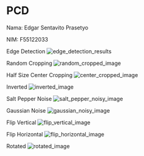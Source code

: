 # PCD
Nama: Edgar Sentavito Prasetyo

NIM: F55122033

Edge Detection
![edge_detection_results](https://github.com/Egrsntvprstyo/PCD/assets/112400967/3bf4f6d1-4570-4781-bad2-6f68bef981dc)

Random Cropping
![random_cropped_image](https://github.com/Egrsntvprstyo/PCD/assets/112400967/68ad3612-e00e-4eff-b5c5-ad4a8735f8c7)

Half Size Center Cropping
![center_cropped_image](https://github.com/Egrsntvprstyo/PCD/assets/112400967/37da218f-15bd-4e12-a8e0-c75a7fa3308f)

Inverted
![inverted_image](https://github.com/Egrsntvprstyo/PCD/assets/112400967/e84ce5a9-7121-46dc-a9c9-31e48d19e820)

Salt Pepper Noise
![salt_pepper_noisy_image](https://github.com/Egrsntvprstyo/PCD/assets/112400967/57636d8d-d49d-4015-a046-2e1167680393)

Gaussian Noise
![gaussian_noisy_image](https://github.com/Egrsntvprstyo/PCD/assets/112400967/0bd1e835-8efc-41a8-a807-d43513afc0ea)

Flip Vertical
![flip_vertical_image](https://github.com/Egrsntvprstyo/PCD/assets/112400967/77f87f2f-c4f8-4829-ad8c-110d5509d78b)

Flip Horizontal
![flip_horizontal_image](https://github.com/Egrsntvprstyo/PCD/assets/112400967/9226222b-bcee-46e3-9b8d-ade2cc009739)

Rotated
![rotated_image](https://github.com/Egrsntvprstyo/PCD/assets/112400967/d57e5690-7100-4700-b1e9-4b287bab00d7)





